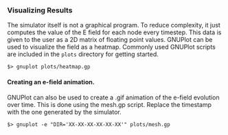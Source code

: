 

### Visualizing Results
The simulator itself is not a graphical program. To reduce complexity, it just
computes the value of the E field for each node every timestep. This data is 
given to the user as a 2D matrix of floating point values. GNUPlot can be used
to visualize the field as a heatmap. Commonly used GNUPlot scripts are included
in the `plots` directory for getting started.

```
$> gnuplot plots/heatmap.gp
```

#### Creating an e-field animation.
GNUPlot can also be used to create a .gif animation of the e-field evolution
over time. This is done using the mesh.gp script. Replace the timestamp with
the one generated by the simulator.

```
$> gnuplot -e "DIR='XX-XX-XX-XX-XX-XX'" plots/mesh.gp
```
